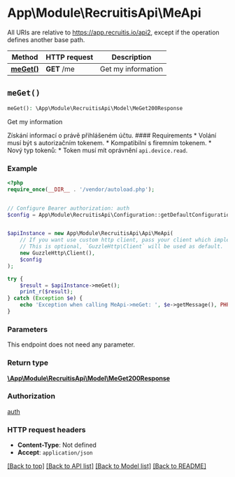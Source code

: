 # App\Module\RecruitisApi\MeApi

All URIs are relative to https://app.recruitis.io/api2, except if the operation defines another base path.

| Method | HTTP request | Description |
| ------------- | ------------- | ------------- |
| [**meGet()**](MeApi.md#meGet) | **GET** /me | Get my information |


## `meGet()`

```php
meGet(): \App\Module\RecruitisApi\Model\MeGet200Response
```

Get my information

Získání informací o právě přihlášeném účtu.  #### Requirements  * Volání musí být s autorizačním tokenem. * Kompatibilní s firemním tokenem. * Nový typ tokenů:     * Token musí mít oprávnění `api.device.read`.

### Example

```php
<?php
require_once(__DIR__ . '/vendor/autoload.php');


// Configure Bearer authorization: auth
$config = App\Module\RecruitisApi\Configuration::getDefaultConfiguration()->setAccessToken('YOUR_ACCESS_TOKEN');


$apiInstance = new App\Module\RecruitisApi\Api\MeApi(
    // If you want use custom http client, pass your client which implements `GuzzleHttp\ClientInterface`.
    // This is optional, `GuzzleHttp\Client` will be used as default.
    new GuzzleHttp\Client(),
    $config
);

try {
    $result = $apiInstance->meGet();
    print_r($result);
} catch (Exception $e) {
    echo 'Exception when calling MeApi->meGet: ', $e->getMessage(), PHP_EOL;
}
```

### Parameters

This endpoint does not need any parameter.

### Return type

[**\App\Module\RecruitisApi\Model\MeGet200Response**](../Model/MeGet200Response.md)

### Authorization

[auth](../../README.md#auth)

### HTTP request headers

- **Content-Type**: Not defined
- **Accept**: `application/json`

[[Back to top]](#) [[Back to API list]](../../README.md#endpoints)
[[Back to Model list]](../../README.md#models)
[[Back to README]](../../README.md)
